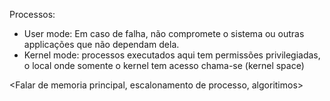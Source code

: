 Processos:
- User mode: Em caso de falha, não compromete o sistema ou outras applicações que não dependam dela.
- Kernel mode: processos executados aqui tem permissões privilegiadas, o local onde somente o kernel tem acesso chama-se (kernel space)


<Falar de memoria principal, escalonamento de processo, algoritimos>
